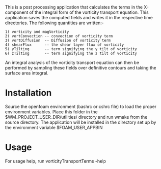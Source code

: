 This is a post processing application that calculates the terms in the X-component of the integral form of the vorticity transport equation. This application saves the computed fields and writes it in the respective time directories. The following quantities are written:-
```
1) vorticity and magVorticity
2) vortConvection -- convection of vorticity term
3) vortDiffusion  -- Diffusion of vorticity term
4) shearFlux      -- the shear layer flux of vorticity
5) yTilting       -- term signifying the y tilt of vorticity
6) zTilting       -- term signifying the z tilt of vorticity 
```
An integral analysis of the vorticity transport equation can then be performed by
sampling these fields over definitive contours and taking the surface area integral.

# Installation #

Source the openfoam environment (bashrc or cshrc file) to load the proper environment variables. Place this folder in the $WM_PROJECT_USER_DIR/utilities/ directory and run wmake from the source directory. The application will be installed in the directory set up by the environment variable $FOAM_USER_APPBIN

# Usage #
For usage help, run vorticityTransportTerms -help